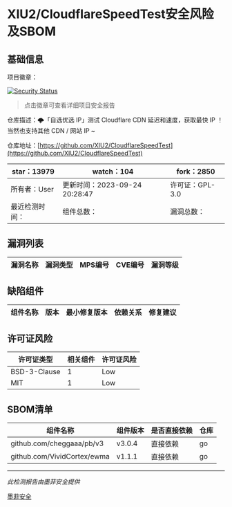 # XIU2/CloudflareSpeedTest安全风险及SBOM

## 基础信息

项目徽章：

[![Security Status](https://www.murphysec.com/platform3/v31/badge/1726667610143547392.svg)](https://www.murphysec.com/console/report/1691512456533008384/1726667610143547392)

> 点击徽章可查看详细项目安全报告

仓库描述：🌩「自选优选 IP」测试 Cloudflare CDN 延迟和速度，获取最快 IP ！当然也支持其他 CDN / 网站 IP ~

仓库地址：[https://github.com/XIU2/CloudflareSpeedTest](https://github.com/XIU2/CloudflareSpeedTest)

| star：13979 | watch：104 | fork：2850 |
| ----------- | -------------- | ------------ |
| 所有者：User | 更新时间：2023-09-24 20:28:47 | 许可证：GPL-3.0 |
| 最近检测时间： | 组件总数： | 漏洞总数： |




## 漏洞列表

| 漏洞名称 | 漏洞类型 | MPS编号 | CVE编号 | 漏洞等级 |
| ------- | ------ | ------- | ------ | ----- |





## 缺陷组件

| 组件名称 | 版本 | 最小修复版本 | 依赖关系 | 修复建议 |
| -------- | ---- | ------------ | -------- | -------- |





## 许可证风险

| 许可证类型 | 相关组件 | 许可证风险 |
| ---------- | -------- | ---------- |
|BSD-3-Clause|1|Low|
|MIT|1|Low|




## SBOM清单

| 组件名称 | 组件版本 | 是否直接依赖 | 仓库 |
| -------- | -------- | ------------ | ---- |
|github.com/cheggaaa/pb/v3|v3.0.4|直接依赖|go|
|github.com/VividCortex/ewma|v1.1.1|直接依赖|go|


------

*此检测报告由墨菲安全提供*

[墨菲安全](www.murphysec.com)
